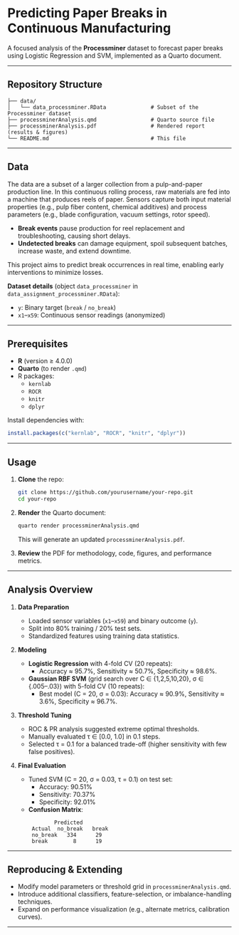 # Predicting Paper Breaks in Continuous Manufacturing

A focused analysis of the **Processminer** dataset to forecast paper breaks using Logistic Regression and SVM, implemented as a Quarto document.

---

## Repository Structure

```
├── data/
│   └── data_processminer.RData              # Subset of the Processminer dataset
├── processminerAnalysis.qmd                 # Quarto source file
├── processminerAnalysis.pdf                 # Rendered report (results & figures)
└── README.md                                # This file
```

---

## Data

The data are a subset of a larger collection from a pulp-and-paper production line. In this continuous rolling process, raw materials are fed into a machine that produces reels of paper. Sensors capture both input material properties (e.g., pulp fiber content, chemical additives) and process parameters (e.g., blade configuration, vacuum settings, rotor speed).

- **Break events** pause production for reel replacement and troubleshooting, causing short delays.
- **Undetected breaks** can damage equipment, spoil subsequent batches, increase waste, and extend downtime.

This project aims to predict break occurrences in real time, enabling early interventions to minimize losses.

**Dataset details** (object `data_processminer` in `data_assignment_processminer.RData`):

- `y`: Binary target (`break` / `no_break`)
- `x1`–`x59`: Continuous sensor readings (anonymized)

---

## Prerequisites

- **R** (version ≥ 4.0.0)
- **Quarto** (to render `.qmd`)
- R packages:
  - `kernlab`
  - `ROCR`
  - `knitr`
  - `dplyr`

Install dependencies with:

```r
install.packages(c("kernlab", "ROCR", "knitr", "dplyr"))
```

---

## Usage

1. **Clone** the repo:

   ```bash
   git clone https://github.com/yourusername/your-repo.git
   cd your-repo
   ```

2. **Render** the Quarto document:

   ```bash
   quarto render processminerAnalysis.qmd
   ```

   This will generate an updated `processminerAnalysis.pdf`.

3. **Review** the PDF for methodology, code, figures, and performance metrics.

---

## Analysis Overview

1. **Data Preparation**

   - Loaded sensor variables (`x1`–`x59`) and binary outcome (`y`).
   - Split into 80% training / 20% test sets.
   - Standardized features using training data statistics.

2. **Modeling**

   - **Logistic Regression** with 4-fold CV (20 repeats):
     - Accuracy ≈ 95.7%, Sensitivity ≈ 50.7%, Specificity ≈ 98.6%.
   - **Gaussian RBF SVM** (grid search over C ∈ {1,2,5,10,20}, σ ∈ {.005–.03}) with 5-fold CV (10 repeats):
     - Best model (C = 20, σ = 0.03): Accuracy ≈ 90.9%, Sensitivity ≈ 3.6%, Specificity ≈ 96.7%.

3. **Threshold Tuning**

   - ROC & PR analysis suggested extreme optimal thresholds.
   - Manually evaluated τ ∈ [0.0, 1.0] in 0.1 steps.
   - Selected τ = 0.1 for a balanced trade-off (higher sensitivity with few false positives).

4. **Final Evaluation**

   - Tuned SVM (C = 20, σ = 0.03, τ = 0.1) on test set:
     - Accuracy: 90.51%
     - Sensitivity: 70.37%
     - Specificity: 92.01%
   - **Confusion Matrix**:
     ```
             Predicted
      Actual  no_break   break
      no_break   334      29
      break        8      19
     ```

---

## Reproducing & Extending

- Modify model parameters or threshold grid in `processminerAnalysis.qmd`.
- Introduce additional classifiers, feature-selection, or imbalance-handling techniques.
- Expand on performance visualization (e.g., alternate metrics, calibration curves).

---

